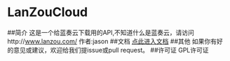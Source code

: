 # LanZouCloud
##简介
这是一个给蓝奏云下载用的API,不知道什么是蓝奏云，请访问http://www.lanzou.com/
作者:jason
##文档
[点此进入文档](https://github.com/xieyi1393/LanZouCloud/master/docs/README.md)
##其他
如果你有好的意见或建议，欢迎给我们提issue或pull request。
##许可证
GPL许可证
